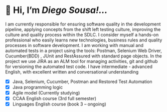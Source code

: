 # 👋 Hi, I’m *Diego Sousa!...*

I am currently responsible for ensuring software quality in the development pipeline, applying concepts from the shift left testing culture, 
improving the culture and quality process within the SDLC. I consider myself a hands-on professional who easily learns new technologies, business rules and quality
processes in software development. I am working with manual and automated tests in a project using the tools: Postman, Selenium Web Driver, Cucumber(BDD) , JUnit and 
RestAssured with standard page objects. In the project we use JIRA as an ALM tool for managing activities, git and github for versioning the automated test code. 
I have intermediate - advanced English, with excellent written and conversational understanding

- [x] Java, Selenium, Cucumber, Postman and Restored Test Automation
- [x] Java programming logic
- [x] Agile model (Currently studying)
- [x] CCAA English course (3rd full semester)
- [x] Linguages English course (book 3 – ongoing)  
